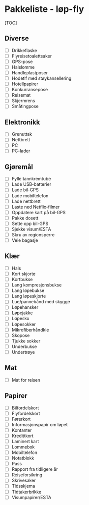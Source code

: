 # Pakkeliste - løp-fly
[TOC]
## Diverse
- [ ] Drikkeflaske
- [ ] Flyreisetoalettsaker
- [ ] GPS-pose
- [ ] Halslomme
- [ ] Handleplastposer
- [ ] Hodetlf med støykansellering
- [ ] Hotellpapirer
- [ ] Konkurransepose
- [ ] Reisemat
- [ ] Skjermrens
- [ ] Småtingpose
## Elektronikk
- [ ] Grenuttak
- [ ] Nettbrett
- [ ] PC
- [ ] PC-lader
## Gjøremål
- [ ] Fylle tannkremtube
- [ ] Lade USB-batterier
- [ ] Lade bil-GPS
- [ ] Lade mobiltelefon
- [ ] Lade nettbrett
- [ ] Laste ned Netflix-filmer
- [ ] Oppdatere kart på bil-GPS
- [ ] Pakke dosett
- [ ] Sette opp bil-GPS
- [ ] Sjekke visum/ESTA
- [ ] Skru av regionsperre
- [ ] Veie bagasje
## Klær
- [ ] Hals
- [ ] Kort skjorte
- [ ] Kortbukse
- [ ] Lang kompresjonsbukse
- [ ] Lang løpebukse
- [ ] Lang løpeskjorte
- [ ] Lue/pannebånd med skygge
- [ ] Løpehansker
- [ ] Løpejakke
- [ ] Løpesko
- [ ] Løpesokker
- [ ] Mikrofiberhåndkle
- [ ] Skopose
- [ ] Tjukke sokker
- [ ] Underbukse
- [ ] Undertrøye
## Mat
- [ ] Mat for reisen
## Papirer
- [ ] Bilfordelskort
- [ ] Flyfordelskort
- [ ] Førerkort
- [ ] Informasjonspapir om løpet
- [ ] Kontanter
- [ ] Kredittkort
- [ ] Laminert kart
- [ ] Lommebok
- [ ] Mobiltelefon
- [ ] Notatblokk
- [ ] Pass
- [ ] Rapport fra tidligere år
- [ ] Reiseforsikring
- [ ] Skrivesaker
- [ ] Tidsskjema
- [ ] Tidtakerbrikke
- [ ] Visumpapirer/ESTA

